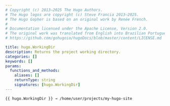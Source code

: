 ```yaml
---
# Copyright (c) 2013–2025 The Hugo Authors.
# The Hugo logos are copyright (c) Steve Francia 2013–2025.
# The Hugo Gopher is based on an original work by Renée French.
#
# Documentation licensed under the Apache License, Version 2.0.
# The original work was translated from English into Brazilian Portuguese.
# https://github.com/gohugoio/hugoDocs/blob/master/content/LICENSE.md

title: hugo.WorkingDir
description: Returns the project working directory.
categories: []
keywords: []
params:
  functions_and_methods:
    aliases: []
    returnType: string
    signatures: [hugo.WorkingDir]
---
```


```go-html-template
{{ hugo.WorkingDir }} → /home/user/projects/my-hugo-site
```
